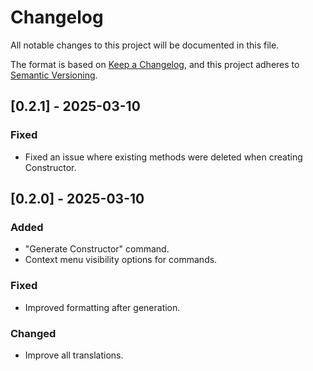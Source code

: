 # Changelog

All notable changes to this project will be documented in this file.

The format is based on [Keep a Changelog](https://keepachangelog.com/en/1.1.0/),
and this project adheres to [Semantic Versioning](https://semver.org/spec/v2.0.0.html).

## [0.2.1] - 2025-03-10

### Fixed

- Fixed an issue where existing methods were deleted when creating Constructor.

## [0.2.0] - 2025-03-10

### Added

- "Generate Constructor" command.
- Context menu visibility options for commands.

### Fixed

- Improved formatting after generation.

### Changed

- Improve all translations.
